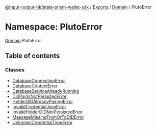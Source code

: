 [@input-output-hk/atala-prism-wallet-sdk](../README.md) / [Exports](../modules.md) / [Domain](Domain.md) / PlutoError

# Namespace: PlutoError

[Domain](Domain.md).PlutoError

## Table of contents

### Classes

- [DatabaseConnectionError](../classes/Domain.PlutoError.DatabaseConnectionError.md)
- [DatabaseContextError](../classes/Domain.PlutoError.DatabaseContextError.md)
- [DatabaseServiceAlreadyRunning](../classes/Domain.PlutoError.DatabaseServiceAlreadyRunning.md)
- [DidPairIsNotPersistedError](../classes/Domain.PlutoError.DidPairIsNotPersistedError.md)
- [HolderDIDAlreadyPairingError](../classes/Domain.PlutoError.HolderDIDAlreadyPairingError.md)
- [InvalidCredentialJsonError](../classes/Domain.PlutoError.InvalidCredentialJsonError.md)
- [InvalidHolderDIDNotPersistedError](../classes/Domain.PlutoError.InvalidHolderDIDNotPersistedError.md)
- [MessageMissingFromOrToDIDError](../classes/Domain.PlutoError.MessageMissingFromOrToDIDError.md)
- [UnknownCredentialTypeError](../classes/Domain.PlutoError.UnknownCredentialTypeError.md)
